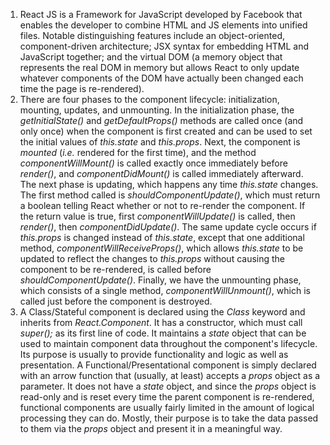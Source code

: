 1. React JS is a Framework for JavaScript developed by Facebook that enables the developer to combine HTML and JS elements into unified files. Notable distinguishing features include an object-oriented, component-driven architecture; JSX syntax for embedding HTML and JavaScript together; and the virtual DOM (a memory object that represents the real DOM in memory but allows React to only update whatever components of the DOM have actually been changed each time the page is re-rendered).
2. There are four phases to the component lifecycle: initialization, mounting, updates, and unmounting. In the initialization phase, the _getInitialState()_ and _getDefaultProps()_ methods are called once (and only once) when the component is first created and can be used to set the initial values of _this.state_ and _this.props_. Next, the component is _mounted_ (_i.e._ rendered for the first time), and the method _componentWillMount()_ is called exactly once immediately before _render()_, and _componentDidMount()_ is called immediately afterward. The next phase is updating, which happens any time _this.state_ changes. The first method called is _shouldComponentUpdate()_, which must return a boolean telling React whether or not to re-render the component. If the return value is true, first _componentWillUpdate()_ is called, then _render()_, then _componentDidUpdate()_. The same update cycle occurs if _this.props_ is changed instead of _this.state_, except that one additional method, _componentWillReceiveProps()_, which allows _this.state_ to be updated to reflect the changes to _this.props_ without causing the component to be re-rendered, is called before _shouldComponentUpdate()_. Finally, we have the unmounting phase, which consists of a single method, _componentWillUnmount()_, which is called just before the component is destroyed.
3. A Class/Stateful component is declared using the _Class_ keyword and inherits from _React.Component_. It has a constructor, which must call _super();_ as its first line of code. It maintains a _state_ object that can be used to maintain component data throughout the component's lifecycle. Its purpose is usually to provide functionality and logic as well as presentation. A Functional/Presentational component is simply declared with an arrow function that (usually, at least) accepts a _props_ object as a parameter. It does not have a _state_ object, and since the _props_ object is read-only and is reset every time the parent component is re-rendered, functional components are usually fairly limited in the amount of logical processing they can do. Mostly, their purpose is to take the data passed to them via the _props_ object and present it in a meaningful way.
